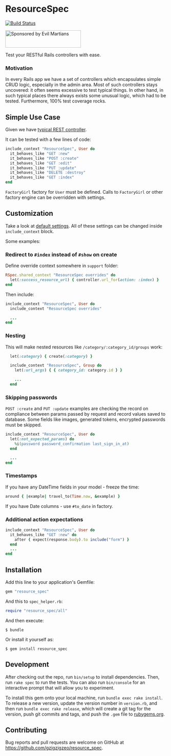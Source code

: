 # ResourceSpec

[![Build Status](https://travis-ci.org/gzigzigzeo/resource_spec.svg)](http://travis-ci.org/gzigzigzeo/resource_spec/fias)

<a href="https://evilmartians.com/?utm_source=resource_spec-gem">
<img src="https://evilmartians.com/badges/sponsored-by-evil-martians.svg" alt="Sponsored by Evil Martians" width="236" height="54">
</a>

Test your RESTful Rails controllers with ease.

### Motivation

In every Rails app we have a set of controllers which encapsulates simple CRUD logic, especially in the admin area. Most of such controllers stays uncovered: it often seems excessive to test typical things. In other hand, in such typical places there always exists some unusual logic, which had to be tested. Furthermore, 100% test coverage rocks.

## Simple Use Case

Given we have [typical REST controller](spec/dummy/app/controllers/users_controller.rb).

It can be tested with a few lines of code:

```ruby
include_context "ResourceSpec", User do
  it_behaves_like "GET :new"
  it_behaves_like "POST :create"
  it_behaves_like "GET :edit"
  it_behaves_like "PUT :update"
  it_behaves_like "DELETE :destroy"
  it_behaves_like "GET :index"
end
```

`FactoryGirl` factory for `User` must be defined. Calls to `FactoryGirl` or other factory engine can be overridden with settings.

## Customization

Take a look at [default settings](lib/resource_spec/context.rb). All of these settings can be changed inside `include_context` block.

Some examples:

### Redirect to `#index` instead of `#show` on create

Define override context somewhere in `support` folder:

```ruby
RSpec.shared_context "ResourceSpec overrides" do
  let(:success_resource_url) { controller.url_for(action: :index) }
end
```

Then include:

```ruby
include_context "ResourceSpec", User do
  include_context "ResourceSpec overrides"

  ...
end
```

### Nesting

This will make nested resources like `/category/:category_id/groups` work:

```ruby
  let(:category) { create(:category) }

  include_context "ResourceSpec", Group do
    let(:url_args) { { category_id: category.id } }

    ...
  end
```

### Skipping passwords

`POST :create` and `PUT :update` examples are checking the record on compliance between params passed by request and record values saved to database. Some fields like images, generated tokens, encrypted passwords must be skipped.

```ruby
include_context "ResourceSpec", User do
  let(:not_expected_params) do
    %i(password password_confirmation last_sign_in_at)
  end

  ...
end

```

### Timestamps

If you have any DateTime fields in your model - freeze the time:

```ruby
around { |example| travel_to(Time.now, &example) }
```

If you have Date columns - use `#to_date` in factory.

### Additional action expectations

```ruby
include_context "ResourceSpec", User do
  it_behaves_like "GET :new" do
    after { expect(response.body).to include("form") }
  end
  ...
end
```

## Installation

Add this line to your application's Gemfile:

```ruby
gem "resource_spec"
```

And this to `spec_helper.rb`:

```ruby
require "resource_spec/all"
```

And then execute:

    $ bundle

Or install it yourself as:

    $ gem install resource_spec

## Development

After checking out the repo, run `bin/setup` to install dependencies. Then, run `rake spec` to run the tests. You can also run `bin/console` for an interactive prompt that will allow you to experiment.

To install this gem onto your local machine, run `bundle exec rake install`. To release a new version, update the version number in `version.rb`, and then run `bundle exec rake release`, which will create a git tag for the version, push git commits and tags, and push the `.gem` file to [rubygems.org](https://rubygems.org).

## Contributing

Bug reports and pull requests are welcome on GitHub at https://github.com/gzigzigzeo/resource_spec.
